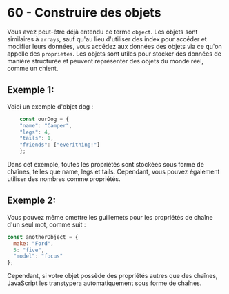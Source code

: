 # 60 - Construire des objets
Vous avez peut-être déjà entendu ce terme `object`.
Les objets sont similaires à `arrays`, sauf qu'au lieu d'utiliser des index pour accéder et modifier leurs données, vous accédez aux données des objets via ce qu'on appelle des `propriétés`.
Les objets sont utiles pour stocker des données de manière structurée et peuvent représenter des objets du monde réel, comme un chient.

## Exemple 1:
Voici un exemple d'objet dog :

```js
    const ourDog = {
    "name": "Camper",
    "legs": 4,
    "tails": 1,
    "friends": ["everithing!"]
    };

```
Dans cet exemple, toutes les propriétés sont stockées sous forme de chaînes, telles que name, legs et tails. Cependant, vous pouvez également utiliser des nombres comme propriétés. 


## Exemple 2:
Vous pouvez même omettre les guillemets pour les propriétés de chaîne d'un seul mot, comme suit :

```js
const anotherObject = {
  make: "Ford",
  5: "five",
  "model": "focus"
};
```
Cependant, si votre objet possède des propriétés autres que des chaînes, JavaScript les transtypera automatiquement sous forme de chaînes.
        

